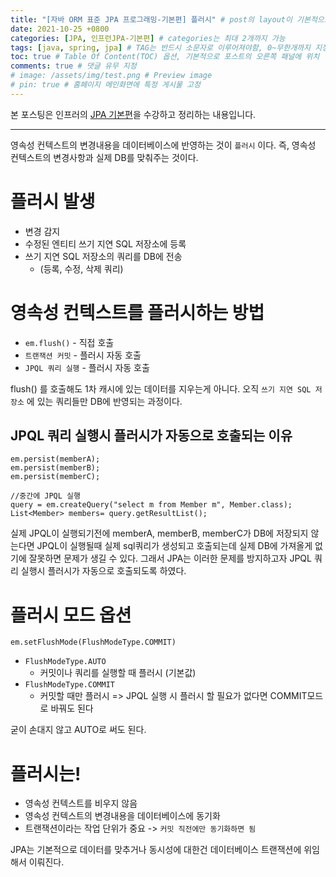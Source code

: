 ```yaml
---
title: "[자바 ORM 표준 JPA 프로그래밍-기본편] 플러시" # post의 layout이 기본적으로 post로 설정되어있어서 Front Matter에 따로 layout변수를 만들어 주지 않아도 됨
date: 2021-10-25 +0800
categories: [JPA, 인프런JPA-기본편] # categories는 최대 2개까지 가능
tags: [java, spring, jpa] # TAG는 반드시 소문자로 이루어져야함, 0~무한개까지 지정 가능
toc: true # Table Of Content(TOC) 옵션, 기본적으로 포스트의 오른쪽 패널에 위치
comments: true # 댓글 유무 지정
# image: /assets/img/test.png # Preview image
# pin: true # 홈페이지 메인화면에 특정 게시물 고정
---
```


본 포스팅은 인프러의 [JPA 기본편](https://www.inflearn.com/course/ORM-JPA-Basic#)을 수강하고 정리하는 내용입니다.

<hr>

영속성 컨텍스트의 변경내용을 데이터베이스에 반영하는 것이 `플러시` 이다. 즉, 영속성 컨텍스트의 변경사항과 실제 DB를 맞춰주는 것이다.

# 플러시 발생
- 변경 감지
- 수정된 엔티티 쓰기 지연 SQL 저장소에 등록
- 쓰기 지연 SQL 저장소의 쿼리를 DB에 전송
  - (등록, 수정, 삭제 쿼리)

# 영속성 컨텍스트를 플러시하는 방법
- `em.flush()` - 직접 호출
- `트랜잭션 커밋` - 플러시 자동 호출
- `JPQL 쿼리 실행` - 플러시 자동 호출

flush() 를 호출해도 1차 캐시에 있는 데이터를 지우는게 아니다. 오직 `쓰기 지연 SQL 저장소` 에 있는 쿼리들만 DB에 반영되는 과정이다.

## JPQL 쿼리 실행시 플러시가 자동으로 호출되는 이유

~~~
em.persist(memberA);
em.persist(memberB);
em.persist(memberC);

//중간에 JPQL 실행
query = em.createQuery("select m from Member m", Member.class);
List<Member> members= query.getResultList();
~~~

실제 JPQL이 실행되기전에 memberA, memberB, memberC가 DB에 저장되지 않는다면 JPQL이 실행될때 실제 sql쿼리가 생성되고 호출되는데 실제 DB에 가져올게 없기에 잘못하면 문제가 생길 수 있다. 그래서 JPA는 이러한 문제를 방지하고자 JPQL 쿼리 실행시 플러시가 자동으로 호출되도록 하였다.

# 플러시 모드 옵션

~~~
em.setFlushMode(FlushModeType.COMMIT)
~~~

- `FlushModeType.AUTO`
  - 커밋이나 쿼리를 실행할 때 플러시 (기본값)
- `FlushModeType.COMMIT`
  - 커밋할 때만 플러시 => JPQL 실행 시 플러시 할 필요가 없다면 COMMIT모드로 바꿔도 된다

굳이 손대지 않고 AUTO로 써도 된다.

# 플러시는!
- 영속성 컨텍스트를 비우지 않음
- 영속성 컨텍스트의 변경내용을 데이터베이스에 동기화
- 트랜잭션이라는 작업 단위가 중요 -> `커밋 직전에만 동기화하면 됨`

JPA는 기본적으로 데이터를 맞추거나 동시성에 대한건 데이터베이스 트랜잭션에 위임해서 이뤄진다.


